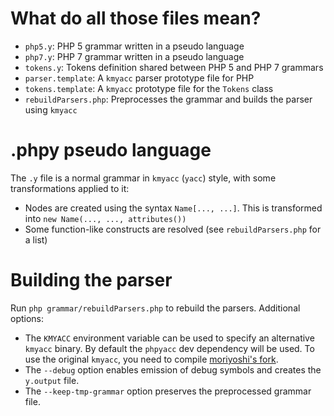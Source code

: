 What do all those files mean?
=============================

 * `php5.y`:             PHP 5 grammar written in a pseudo language
 * `php7.y`:             PHP 7 grammar written in a pseudo language
 * `tokens.y`:           Tokens definition shared between PHP 5 and PHP 7 grammars
 * `parser.template`:    A `kmyacc` parser prototype file for PHP
 * `tokens.template`:    A `kmyacc` prototype file for the `Tokens` class
 * `rebuildParsers.php`: Preprocesses the grammar and builds the parser using `kmyacc`

.phpy pseudo language
=====================

The `.y` file is a normal grammar in `kmyacc` (`yacc`) style, with some transformations
applied to it:

 * Nodes are created using the syntax `Name[..., ...]`. This is transformed into
   `new Name(..., ..., attributes())`
 * Some function-like constructs are resolved (see `rebuildParsers.php` for a list)

Building the parser
===================

Run `php grammar/rebuildParsers.php` to rebuild the parsers. Additional options:

 * The `KMYACC` environment variable can be used to specify an alternative `kmyacc` binary.
   By default the `phpyacc` dev dependency will be used. To use the original `kmyacc`, you
   need to compile [moriyoshi's fork](https://github.com/moriyoshi/kmyacc-forked).
 * The `--debug` option enables emission of debug symbols and creates the `y.output` file.
 * The `--keep-tmp-grammar` option preserves the preprocessed grammar file.

